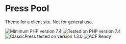 # Press Pool

Theme for a client site. Not for general use.

![Minimum PHP version 7.4](https://img.shields.io/badge/PHP_minimum-7.4-8892bf.svg?style=flat-square)
![Tested on PHP version 7.4](https://img.shields.io/badge/PHP_tested-7.4-8892bf.svg?style=flat-square)
![ClassicPress tested on version 1.3.0](https://img.shields.io/badge/ClassicPress_tested-1.3.0-03768e.svg?style=flat-square)
![ACF Ready](https://img.shields.io/badge/ACF-Ready-00d3ae.svg?style=flat-square)

